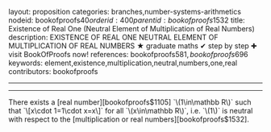 layout: proposition
categories: branches,number-systems-arithmetics
nodeid: bookofproofs$40
orderid: 400
parentid: bookofproofs$1532
title: Existence of Real One (Neutral Element of Multiplication of Real Numbers)
description: EXISTENCE OF REAL ONE NEUTRAL ELEMENT OF MULTIPLICATION OF REAL NUMBERS &#9733; graduate maths &#10004; step by step &#10010; visit BookOfProofs now!
references: bookofproofs$581,bookofproofs$696
keywords: element,existence,multiplication,neutral,numbers,one,real
contributors: bookofproofs

---


---

There exists a [real number][bookofproofs$1105] `\(1\in\mathbb R\)` such that `\[x\cdot 1=1\cdot x=x\]` for all `\(x\in\mathbb R\)`, i.e. `\(1\)` is neutral with respect to the [multiplication or real numbers][bookofproofs$1532].